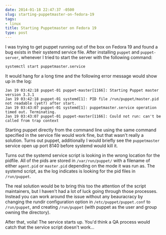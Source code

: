 ```yaml
---
date: 2014-01-18 22:47:37 -0500
slug: starting-puppetmaster-on-fedora-19
tags:
- linux
title: Starting Puppetmaster on Fedora 19
type: post
---
```


I was trying to get puppet running out of the box on Fedora 19 and found a bug
exists in their systemd service file. After installing `puppet` and
`puppet-server`, whenever I tried to start the server with the following
command:

```sh
systemctl start puppetmaster.service
```

It would hang for a long time and the following error message would show up in
the log:

```
Jan 19 03:42:18 puppet-01 puppet-master[1166]: Starting Puppet master version 3.3.1
Jan 19 03:42:18 puppet-01 systemd[1]: PID file /run/puppet/master.pid not readable (yet?) after start.
Jan 19 03:43:07 puppet-01 systemd[1]: puppetmaster.service operation timed out. Terminating.
Jan 19 03:43:07 puppet-01 puppet-master[1166]: Could not run: can't be called from trap context
```

Starting puppet directly from the command line using the same command specified
in the service file would work fine, but that wasn't really a solution. Turns
out puppet, additionally I would briefly see the `puppetmaster` service open up
port 8140 before systemd would kill it.

Turns out the systemd service script is looking in the wrong location for the
pidfile. All of the pids are stored in `/var/run/puppet/` with a filename of
either `agent.pid` or `master.pid` depending on the mode it was run as. The
systemd script, as the log indicates is looking for the pid files in
`/run/puppet`.

The real solution would be to bring this too the attention of the script
maintainers, but I haven't had a lot of luck going through those processes.
Instead you can work around the issue without any beauracracy by changing the
rundir configuration option in `/etc/puppet/puppet.conf` to `/run/puppet`, and
creating `/run/puppet` (with puppet as the user and group owning the
directory).

After that, voila! The service starts up. You'd think a QA process would catch
that the service script doesn't work...
